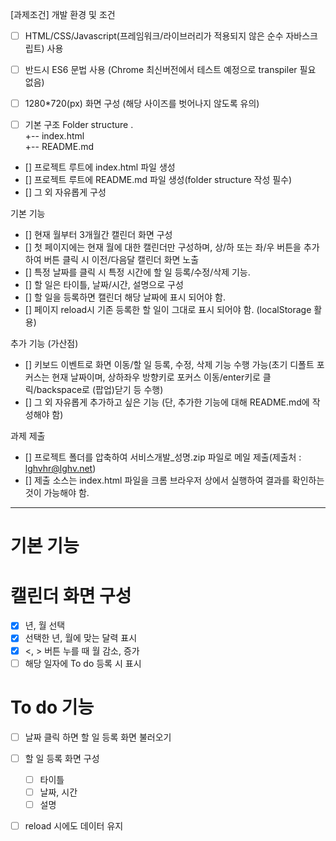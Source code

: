 [과제조건]
개발 환경 및 조건
- [ ] HTML/CSS/Javascript(프레임워크/라이브러리가 적용되지 않은 순수 자바스크립트) 사용
- [ ] 반드시 ES6 문법 사용 (Chrome 최신버전에서 테스트 예정으로 transpiler 필요 없음)
- [ ] 1280*720(px) 화면 구성 (해당 사이즈를 벗어나지 않도록 유의)

- [ ] 기본 구조
Folder structure
.                          
+-- index.html     
+-- README.md 
 
- [] 프로젝트 루트에 index.html 파일 생성
- [] 프로젝트 루트에 README.md 파일 생성(folder structure 작성 필수)
- [] 그 외 자유롭게 구성

기본 기능
- [] 현재 월부터 3개월간 캘린더 화면 구성
- [] 첫 페이지에는 현재 월에 대한 캘린더만 구성하며, 상/하 또는 좌/우 버튼을 추가하여 버튼 클릭 시 이전/다음달 캘린더 화면 노출
- [] 특정 날짜를 클릭 시 특정 시간에 할 일 등록/수정/삭제 기능.
- [] 할 일은 타이틀, 날짜/시간, 설명으로 구성
- [] 할 일을 등록하면 캘린더 해당 날짜에 표시 되어야 함.
- [] 페이지 reload시 기존 등록한 할 일이 그대로 표시 되어야 함. (localStorage 활용)

추가 기능 (가산점)
- [] 키보드 이벤트로 화면 이동/할 일 등록, 수정, 삭제 기능 수행 가능(초기 디폴트 포커스는 현재 날짜이며, 상하좌우 방향키로 포커스 이동/enter키로 클릭/backspace로 (팝업)닫기 등 수행)
- [] 그 외 자유롭게 추가하고 싶은 기능 (단, 추가한 기능에 대해 README.md에 작성해야 함)

과제 제출
- [] 프로젝트 폴더를 압축하여 서비스개발_성명.zip 파일로 메일 제출(제출처 : lghvhr@lghv.net)
- []  제출 소스는 index.html 파일을 크롬 브라우저 상에서 실행하여 결과를 확인하는 것이 가능해야 함.

----
# 기본 기능
# 캘린더 화면 구성
- [X] 년, 월 선택 
- [X] 선택한 년, 월에 맞는 달력 표시
- [X] <, > 버튼 누를 때 월 감소, 증가
- [ ] 해당 일자에 To do 등록 시 표시 
  
# To do 기능
- [ ] 날짜 클릭 하면 할 일 등록 화면 불러오기
- [ ] 할 일 등록 화면 구성
  - [ ] 타이틀
  - [ ] 날짜, 시간
  - [ ] 설명
- [ ] reload 시에도 데이터 유지 
    